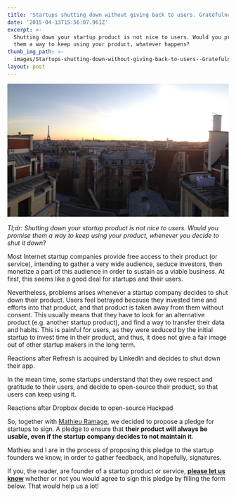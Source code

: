 ```yaml
---
title: 'Startups shutting down without giving back to users. Gratefulness, anyone?'
date: '2015-04-13T15:56:07.961Z'
excerpt: >-
  Shutting down your startup product is not nice to users. Would you promise
  them a way to keep using your product, whatever happens?
thumb_img_path: >-
  images/Startups-shutting-down-without-giving-back-to-users--Gratefulness--anyone/1*NrO4zYd8HMpJ-qOux__Ojw.jpeg
layout: post
---
```

![](/images/Startups-shutting-down-without-giving-back-to-users--Gratefulness--anyone/1*NrO4zYd8HMpJ-qOux__Ojw.jpeg)

*Tl;dr: Shutting down your startup product is not nice to users. Would you promise them a way to keep using your product, whenever you decide to shut it down*?

Most Internet startup companies provide free access to their product (or service), intending to gather a very wide audience, seduce investors, then monetize a part of this audience in order to sustain as a viable business. At first, this seems like a good deal for startups and their users.

Nevertheless, problems arises whenever a startup company decides to shut down their product. Users feel betrayed because they invested time and efforts into that product, and that product is taken away from them without consent. This usually means that they have to look for an alternative product (e.g. another startup product), and find a way to transfer their data and habits. This is painful for users, as they were seduced by the initial startup to invest time in their product, and thus, it does not give a fair image out of other startup makers in the long term.

<figcaption>Reactions after Refresh is acquired by LinkedIn and decides to shut down their app.</figcaption>

In the mean time, some startups understand that they owe respect and gratitude to their users, and decide to open-source their product, so that users can keep using it.

<figcaption>Reactions after Dropbox decide to open-source Hackpad</figcaption>

So, together with [Mathieu Ramage](https://twitter.com/mathieuramage), we decided to propose a pledge for startups to sign. A pledge to ensure that **their product will always be usable, even if the startup company decides to not maintain it**.

Mathieu and I are in the process of proposing this pledge to the startup founders we know, in order to gather feedback, and hopefully, signatures.

If you, the reader, are founder of a startup product or service, [**please let us know**](https://docs.google.com/forms/d/1DbeV-QcCI0ax0TNFJBM9dvPe6KfjjDwkYeZH_Rxf7a4/viewform?embedded=true) whether or not you would agree to sign this pledge by filling the form below. That would help us a lot!
